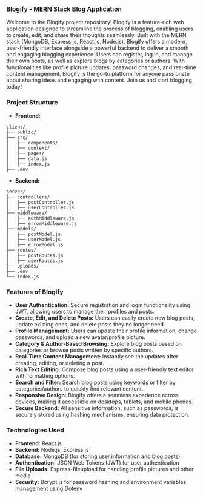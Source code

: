 ### Blogify - MERN Stack Blog Application

Welcome to the Blogify project repository! Blogify is a feature-rich web application designed to streamline the process of blogging, enabling users to create, edit, and share their thoughts seamlessly. Built with the MERN stack (MongoDB, Express.js, React.js, Node.js), Blogify offers a modern, user-friendly interface alongside a powerful backend to deliver a smooth and engaging blogging experience. Users can register, log in, and manage their own posts, as well as explore blogs by categories or authors. With functionalities like profile picture updates, password changes, and real-time content management, Blogify is the go-to platform for anyone passionate about sharing ideas and engaging with content. Join us and start blogging today!

### Project Structure
- **Frontend:**
```
client/
├── public/
├── src/
│   ├── components/        
│   ├── context/           
│   ├── pages/             
│   ├── data.js         
│   ├── index.js
├── .env                   
```


- **Backend:**
```
server/
├── controllers/
│   ├── postController.js  
│   ├── userController.js  
├── middleware/
│   ├── authMiddleware.js
│   ├── errorMiddleware.js  
├── models/
│   ├── postModel.js       
│   ├── userModel.js
│   ├── errorModel.js 
├── routes/
│   ├── postRoutes.js      
│   ├── userRoutes.js    
├── uploads/               
├── .env                   
└── index.js               
```

### Features of Blogify

- **User Authentication:** Secure registration and login functionality using JWT, allowing users to manage their profiles and posts.
- **Create, Edit, and Delete Posts:** Users can easily create new blog posts, update existing ones, and delete posts they no longer need.
- **Profile Management:** Users can update their profile information, change passwords, and upload a new avatar/profile picture.
- **Category & Author-Based Browsing:** Explore blog posts based on categories or browse posts written by specific authors.
- **Real-Time Content Management:** Instantly see the updates after creating, editing, or deleting a post.
- **Rich Text Editing:** Compose blog posts using a user-friendly text editor with formatting options.
- **Search and Filter:** Search blog posts using keywords or filter by categories/authors to quickly find relevant content.
- **Responsive Design:** Blogify offers a seamless experience across devices, making it accessible on desktops, tablets, and mobile phones.
- **Secure Backend:** All sensitive information, such as passwords, is securely stored using hashing mechanisms, ensuring data protection.

### Technologies Used

- **Frontend:** React.js
- **Backend:** Node.js, Express.js
- **Database:** MongoDB (for storing user information and blog posts)
- **Authentication:** JSON Web Tokens (JWT) for user authentication 
- **File Uploads:** Express-fileupload for handling profile pictures and other media
- **Security:** Bcrypt.js for password hashing and environment variables management using Dotenv
